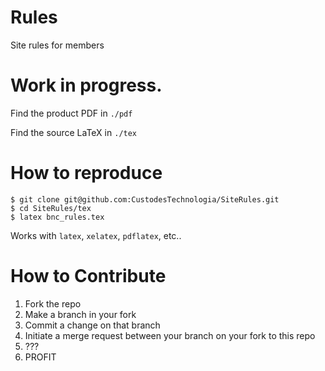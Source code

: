 # Rules
Site rules for members

# Work in progress.

Find the product PDF in `./pdf`

Find the source LaTeX in `./tex`


# How to reproduce

```
$ git clone git@github.com:CustodesTechnologia/SiteRules.git
$ cd SiteRules/tex
$ latex bnc_rules.tex
```

Works with `latex`, `xelatex`, `pdflatex`, etc..

# How to Contribute

1. Fork the repo
2. Make a branch in your fork
3. Commit a change on that branch
4. Initiate a merge request between your branch on your fork to this repo
5. ???
6. PROFIT

